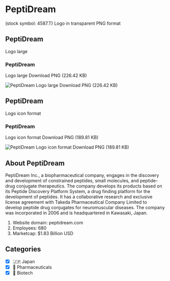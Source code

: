 # PeptiDream
 (stock symbol: 4587.T) Logo in transparent PNG format

## PeptiDream
 Logo large

### PeptiDream
 Logo large Download PNG (226.42 KB)

![PeptiDream
 Logo large Download PNG (226.42 KB)](/img/orig/4587.T_BIG-f12d5c7d.png)

## PeptiDream
 Logo icon format

### PeptiDream
 Logo icon format Download PNG (189.81 KB)

![PeptiDream
 Logo icon format Download PNG (189.81 KB)](/img/orig/4587.T-8e791944.png)

## About PeptiDream


PeptiDream Inc., a biopharmaceutical company, engages in the discovery and development of constrained peptides, small molecules, and peptide-drug conjugate therapeutics. The company develops its products based on its Peptide Discovery Platform System, a drug finding platform for the development of peptides. It has a collaborative research and exclusive license agreement with Takeda Pharmaceutical Company Limited to develop peptide drug conjugates for neuromuscular diseases. The company was incorporated in 2006 and is headquartered in Kawasaki, Japan.

1. Website domain: peptidream.com
2. Employees: 680
3. Marketcap: $1.83 Billion USD


## Categories
- [x] 🇯🇵 Japan
- [x] 💊 Pharmaceuticals
- [x] 🧬 Biotech
